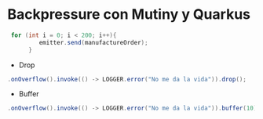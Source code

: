 # Backpressure con Mutiny y Quarkus

```java
 for (int i = 0; i < 200; i++){
         emitter.send(manufactureOrder);
      }
```
* Drop 
```java
.onOverflow().invoke(() -> LOGGER.error("No me da la vida")).drop();
```
* Buffer
```java
.onOverflow().invoke(() -> LOGGER.error("No me da la vida")).buffer(10)
```
